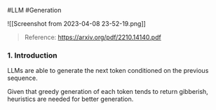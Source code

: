 #LLM #Generation


![[Screenshot from 2023-04-08 23-52-19.png]]

> Reference: https://arxiv.org/pdf/2210.14140.pdf

### 1. Introduction
LLMs are able to generate the next token conditioned on the previous sequence.

Given that greedy generation of each token tends to return gibberish, heuristics are needed for better generation. 



